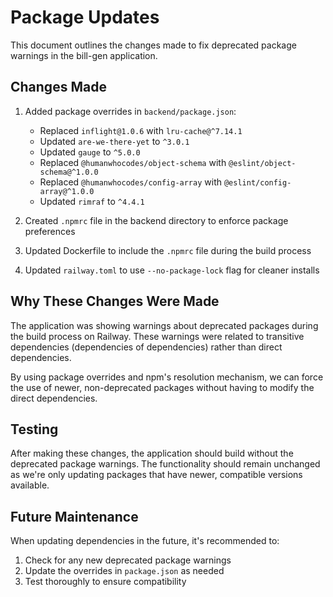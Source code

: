 # Package Updates

This document outlines the changes made to fix deprecated package warnings in the bill-gen application.

## Changes Made

1. Added package overrides in `backend/package.json`:
   - Replaced `inflight@1.0.6` with `lru-cache@^7.14.1`
   - Updated `are-we-there-yet` to `^3.0.1`
   - Updated `gauge` to `^5.0.0`
   - Replaced `@humanwhocodes/object-schema` with `@eslint/object-schema@^1.0.0`
   - Replaced `@humanwhocodes/config-array` with `@eslint/config-array@^1.0.0`
   - Updated `rimraf` to `^4.4.1`

2. Created `.npmrc` file in the backend directory to enforce package preferences

3. Updated Dockerfile to include the `.npmrc` file during the build process

4. Updated `railway.toml` to use `--no-package-lock` flag for cleaner installs

## Why These Changes Were Made

The application was showing warnings about deprecated packages during the build process on Railway. These warnings were related to transitive dependencies (dependencies of dependencies) rather than direct dependencies.

By using package overrides and npm's resolution mechanism, we can force the use of newer, non-deprecated packages without having to modify the direct dependencies.

## Testing

After making these changes, the application should build without the deprecated package warnings. The functionality should remain unchanged as we're only updating packages that have newer, compatible versions available.

## Future Maintenance

When updating dependencies in the future, it's recommended to:

1. Check for any new deprecated package warnings
2. Update the overrides in `package.json` as needed
3. Test thoroughly to ensure compatibility
